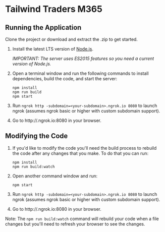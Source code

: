 # Tailwind Traders M365


## Running the Application

Clone the project or download and extract the .zip to get started. 

1. Install the latest LTS version of [Node.js](https://nodejs.org). 

    *IMPORTANT: The server uses ES2015 features so you need a current version of Node.js.*

1. Open a terminal window and run the following commands to install dependencies, build the code, and start the server:

    ```
    npm install
    npm run build
    npm start
    ```

1. Run `ngrok http -subdomain=<your-subdomain>.ngrok.io 8080` to launch ngrok (assumes ngrok basic or higher with custom subdomain support).

1. Go to http://<your-subdomain>.ngrok.io:8080 in your browser.

## Modifying the Code

1. If you'd like to modify the code you'll need the build process to rebuild the code after any changes that you make. To do that you can run:

    ```
    npm install
    npm run build:watch
    ```

1. Open another command window and run:

    ```
    npm start
    ```

1. Run `ngrok http -subdomain=<your-subdomain>.ngrok.io 8080` to launch ngrok (assumes ngrok basic or higher with custom subdomain support).

1. Go to http://<your-subdomain>.ngrok.io:8080 in your browser.

Note: The `npm run build:watch` command will rebuild your code when a file changes but you'll need to refresh your browser to see the changes.

